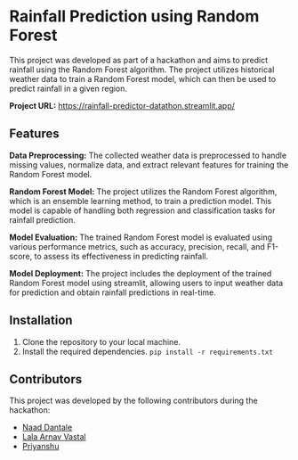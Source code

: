 # Rainfall Prediction using Random Forest
This project was developed as part of a hackathon and aims to predict rainfall using the Random Forest algorithm. The project utilizes historical weather data to train a Random Forest model, which can then be used to predict rainfall in a given region.

**Project URL:** https://rainfall-predictor-datathon.streamlit.app/

## Features
**Data Preprocessing:** The collected weather data is preprocessed to handle missing values, normalize data, and extract relevant features for training the Random Forest model.

**Random Forest Model:** The project utilizes the Random Forest algorithm, which is an ensemble learning method, to train a prediction model. This model is capable of handling both regression and classification tasks for rainfall prediction.

**Model Evaluation:** The trained Random Forest model is evaluated using various performance metrics, such as accuracy, precision, recall, and F1-score, to assess its effectiveness in predicting rainfall.

**Model Deployment:** The project includes the deployment of the trained Random Forest model using streamlit, allowing users to input weather data for prediction and obtain rainfall predictions in real-time.

## Installation
1. Clone the repository to your local machine.
2. Install the required dependencies. 
```pip install -r requirements.txt```

## Contributors
This project was developed by the following contributors during the hackathon:

- [Naad Dantale](https://github.com/last-brain-cell)
- [Lala Arnav Vastal]()
- [Priyanshu]()
